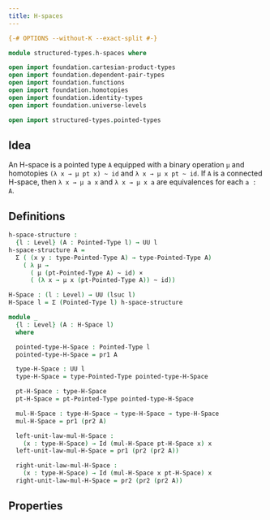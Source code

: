 ```yaml
---
title: H-spaces
---
```


```agda
{-# OPTIONS --without-K --exact-split #-}

module structured-types.h-spaces where

open import foundation.cartesian-product-types
open import foundation.dependent-pair-types
open import foundation.functions
open import foundation.homotopies
open import foundation.identity-types
open import foundation.universe-levels

open import structured-types.pointed-types
```

## Idea

An H-space is a pointed type `A` equipped with a binary operation `μ` and homotopies `(λ x → μ pt x) ~ id` and `λ x → μ x pt ~ id`. If `A` is a connected H-space, then `λ x → μ a x` and `λ x → μ x a` are equivalences for each `a : A`.

## Definitions

```agda
h-space-structure :
  {l : Level} (A : Pointed-Type l) → UU l
h-space-structure A =
  Σ ( (x y : type-Pointed-Type A) → type-Pointed-Type A)
    ( λ μ →
      ( μ (pt-Pointed-Type A) ~ id) ×
      ( (λ x → μ x (pt-Pointed-Type A)) ~ id))

H-Space : (l : Level) → UU (lsuc l)
H-Space l = Σ (Pointed-Type l) h-space-structure

module _
  {l : Level} (A : H-Space l)
  where

  pointed-type-H-Space : Pointed-Type l
  pointed-type-H-Space = pr1 A

  type-H-Space : UU l
  type-H-Space = type-Pointed-Type pointed-type-H-Space

  pt-H-Space : type-H-Space
  pt-H-Space = pt-Pointed-Type pointed-type-H-Space

  mul-H-Space : type-H-Space → type-H-Space → type-H-Space
  mul-H-Space = pr1 (pr2 A)

  left-unit-law-mul-H-Space :
    (x : type-H-Space) → Id (mul-H-Space pt-H-Space x) x
  left-unit-law-mul-H-Space = pr1 (pr2 (pr2 A))

  right-unit-law-mul-H-Space :
    (x : type-H-Space) → Id (mul-H-Space x pt-H-Space) x
  right-unit-law-mul-H-Space = pr2 (pr2 (pr2 A))
```

## Properties
